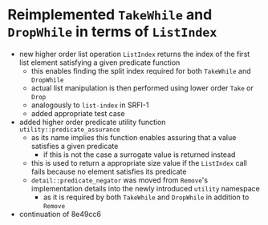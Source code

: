 # Reimplemented `TakeWhile` and `DropWhile` in terms of `ListIndex`

* new higher order list operation `ListIndex` returns the index of the first list element satisfying a given predicate function
	* this enables finding the split index required for both `TakeWhile` and `DropWhile`
	* actual list manipulation is then performed using lower order `Take` or `Drop`
	* analogously to `list-index` in SRFI-1
	* added appropriate test case
* added higher order predicate utility function `utility::predicate_assurance`
	* as its name implies this function enables assuring that a value satisfies a given predicate
		* if this is not the case a surrogate value is returned instead
	* this is used to return a appropriate size value if the `ListIndex` call fails because no element satisfies its predicate
	* `detail::predicate_negator` was moved from `Remove`'s implementation details into the newly introduced `utility` namespace
		* as it is required by both `TakeWhile` and `DropWhile` in addition to `Remove`
* continuation of 8e49cc6
